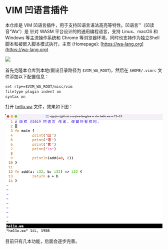 # VIM 凹语言插件

本仓库是 VIM 凹语言插件，用于支持凹语言语法高亮等特性。凹语言™（凹读音“Wa”）是 针对 WASM 平台设计的的通用编程语言，支持 Linux、macOS 和 Windows 等主流操作系统和 Chrome 等浏览器环境，同时也支持作为独立Shell脚本和被嵌入脚本模式执行。主页 (Homepage): [https://wa-lang.org](https://wa-lang.org)


![](https://wa-lang.org/theme/favicon.svg)


首先克隆本仓库到本地(假设目录路径为 `$VIM_WA_ROOT`)，然后在 `$HOME/.vimrc` 文件添加以下配置信息：

```vim
set rtp+=$VIM_WA_ROOT/misc/vim
filetype plugin indent on
syntax on
```

打开 [hello.wa](hello.wa) 文件，效果如下图：

![](screenshot.png)

目前只有几本功能，后面会逐步完善。

